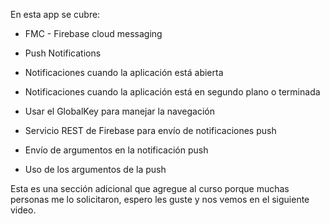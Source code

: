 En esta app se cubre:
-   FMC - Firebase cloud messaging
    
-   Push Notifications
    
-   Notificaciones cuando la aplicación está abierta
    
-   Notificaciones cuando la aplicación está en segundo plano o terminada
    
-   Usar el GlobalKey para manejar la navegación
    
-   Servicio REST de Firebase para envío de notificaciones push
    
-   Envío de argumentos en la notificación push
    
-   Uso de los argumentos de la push
    

Esta es una sección adicional que agregue al curso porque muchas personas me lo solicitaron, espero les guste y nos vemos en el siguiente video.
